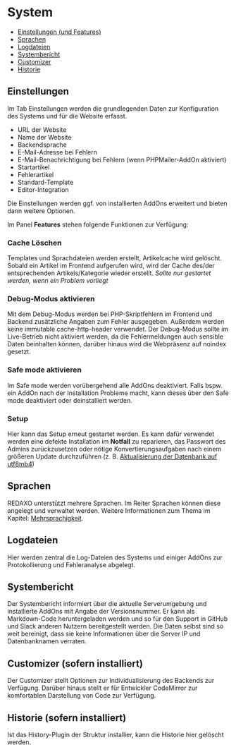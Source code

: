 # System

* [Einstellungen (und Features)](#settings)
* [Sprachen](#lang)
* [Logdateien](#log)
* [Systembericht](#bericht)
* [Customizer](#custom)
* [Historie](#historie)

<a name="settings"></a>

## Einstellungen

Im Tab Einstellungen werden die grundlegenden Daten zur Konfiguration des Systems und für die Website erfasst.

* URL der Website
* Name der Website
* Backendsprache
* E-Mail-Adresse bei Fehlern
* E-Mail-Benachrichtigung bei Fehlern (wenn PHPMailer-AddOn aktiviert)
* Startartikel
* Fehlerartikel
* Standard-Template
* Editor-Integration

Die Einstellungen werden ggf. von installierten AddOns erweitert und bieten dann weitere Optionen.

Im Panel **Features** stehen folgende Funktionen zur Verfügung:

### Cache Löschen

Templates und Sprachdateien werden erstellt, Artikelcache wird gelöscht. Sobald ein Artikel im Frontend aufgerufen wird, wird der Cache des/der entsprechenden Artikels/Kategorie wieder erstellt. *Sollte nur gestartet werden, wenn ein Problem vorliegt*

### Debug-Modus aktivieren

Mit dem Debug-Modus werden bei PHP-Skriptfehlern im Frontend und Backend zusätzliche Angaben zum Fehler ausgegeben. Außerdem werden keine immutable cache-http-header verwendet. Der Debug-Modus sollte im Live-Betrieb nicht aktiviert werden, da die Fehlermeldungen auch sensible Daten beinhalten können, darüber hinaus wird die Webpräsenz auf noindex gesetzt.  

### Safe mode aktivieren

Im Safe mode werden vorübergehend alle AddOns deaktiviert. Falls bspw. ein AddOn nach der Installation Probleme macht, kann dieses über den Safe mode deaktiviert oder deinstalliert werden.

### Setup

Hier kann das Setup erneut gestartet werden. Es kann dafür verwendet werden eine defekte Installation im **Notfall** zu reparieren, das Passwort des Admins zurückzusetzen oder nötige Konvertierungsaufgaben nach einem größeren Update durchzuführen (z. B. [Aktualisierung der Datenbank auf utf8mb4](/{{path}}/{{version}}/aktualisierung#utf8mb4))  

<a name="lang"></a>

## Sprachen

REDAXO unterstützt mehrere Sprachen. Im Reiter Sprachen können diese angelegt und verwaltet werden. Weitere Informationen zum Thema im Kapitel: [Mehrsprachigkeit](/{{path}}/{{version}}/mehrsprachigkeit).

<a name="log"></a>

## Logdateien

Hier werden zentral die Log-Dateien des Systems und einiger AddOns zur Protokollierung und Fehleranalyse abgelegt.

<a name="bericht"></a>

## Systembericht

Der Systembericht informiert über die aktuelle Serverumgebung und installierte AddOns mit Angabe der Versionsnummer. Er kann als Markdown-Code heruntergeladen werden und so für den Support in GitHub und Slack anderen Nutzern bereitgestellt werden. Die Daten selbst sind so weit bereinigt, dass sie keine Informationen über die Server IP und Datenbanknamen verraten.

<a name="custom"></a>

## Customizer (sofern installiert)

Der Customizer stellt Optionen zur Individualisierung des Backends zur Verfügung. Darüber hinaus stellt er für Entwickler CodeMirror zur komfortablen Darstellung von Code zur Verfügung.

<a name="historie"></a>

## Historie (sofern installiert)

Ist das History-Plugin der Struktur installier, kann die Historie hier gelöscht werden.
